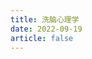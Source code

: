 ```yaml
---
title: 洗脑心理学
date: 2022-09-19
article: false
---
```


<PDF url="http://www.deadly-exception.icu:7779/pdf/%E5%BF%83%E7%90%86%E5%AD%A6/%E6%B4%97%E8%84%91%E5%BF%83%E7%90%86%E5%AD%A6.pdf" height="880px"/>
